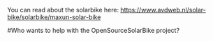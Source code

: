 You can read about the solarbike here:
https://www.avdweb.nl/solar-bike/solarbike/maxun-solar-bike

#Who wants to help with the OpenSourceSolarBike project?
